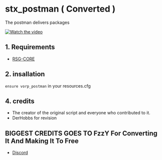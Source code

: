 # stx_postman ( Converted )
The postman delivers packages

[![Watch the video](https://i.ibb.co/89Cq9B5/Screenshot-2023-07-18-022442.png)](https://streamable.com/t0hhwx)

## 1. Requirements

- [RSG-CORE](https://github.com/Rexshack-RedM/rsg-core)

## 2. insallation
`ensure vorp_postman` in your resources.cfg


## 4. credits
- The creator of the original script and everyone who contributed to it.
- DerHobbs for revision

## BIGGEST CREDITS GOES TO FzzY For Converting It And Making It To Free
* [Discord](https://discord.gg/pTq4D5DkFD)

